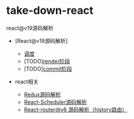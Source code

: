 # take-down-react
react@v19源码解析
- [React@v19源码解析]
    - [调度](https://github.com/MyPrototypeWhat/take-down/issues/28)
    - [TODO][render阶段]()
    - [TODO][commit阶段]()
 
- react相关
  - [Redux源码解析](https://github.com/MyPrototypeWhat/take-down/issues/6)  
  - [React-Scheduler源码解析](https://github.com/MyPrototypeWhat/take-down/issues/23)
  - [React-router@v6 源码解析（history路由）](https://github.com/MyPrototypeWhat/take-down/issues/26)

